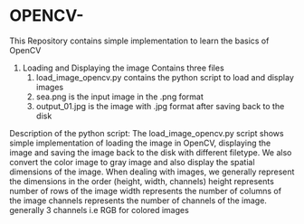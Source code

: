 # OPENCV-
This Repository contains simple implementation to learn the basics of OpenCV 

1. Loading and Displaying the image
   Contains three files 
      1. load_image_opencv.py contains the python script to load and display images 
      2. sea.png is the input image in the .png format
      3. output_01.jpg is the image with .jpg format after saving back to the disk
   
 Description of the python script:
    The load_image_opencv.py script shows simple implementation of loading the image in OpenCV,
    displaying the image and saving the image back to the disk with different filetype.
    We also convert the color image to gray image and also display the spatial dimensions of the image.
    When dealing with images, we generally represent the dimensions in the order 
   (height,  width, channels)
    height represents number of rows of the image
    width represents the number of columns of the image
    channels represents the number of channels of the image. generally 3 channels i.e RGB for colored images 
